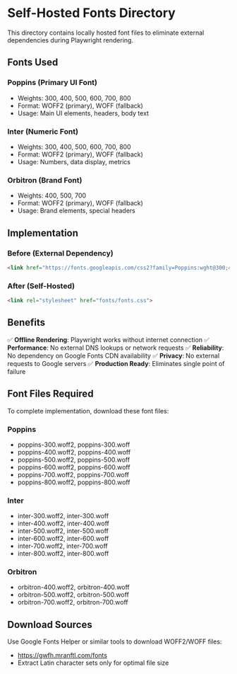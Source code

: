 # Self-Hosted Fonts Directory

This directory contains locally hosted font files to eliminate external dependencies during Playwright rendering.

## Fonts Used

### Poppins (Primary UI Font)
- Weights: 300, 400, 500, 600, 700, 800
- Format: WOFF2 (primary), WOFF (fallback)
- Usage: Main UI elements, headers, body text

### Inter (Numeric Font)
- Weights: 300, 400, 500, 600, 700, 800
- Format: WOFF2 (primary), WOFF (fallback)
- Usage: Numbers, data display, metrics

### Orbitron (Brand Font)
- Weights: 400, 500, 700
- Format: WOFF2 (primary), WOFF (fallback)
- Usage: Brand elements, special headers

## Implementation

### Before (External Dependency)
```html
<link href="https://fonts.googleapis.com/css2?family=Poppins:wght@300;400;500;600;700;800&family=Orbitron:wght@400;500;700&family=Inter:wght@300;400;500;600;700;800&display=swap" rel="stylesheet">
```

### After (Self-Hosted)
```html
<link rel="stylesheet" href="fonts/fonts.css">
```

## Benefits

✅ **Offline Rendering**: Playwright works without internet connection
✅ **Performance**: No external DNS lookups or network requests
✅ **Reliability**: No dependency on Google Fonts CDN availability
✅ **Privacy**: No external requests to Google servers
✅ **Production Ready**: Eliminates single point of failure

## Font Files Required

To complete implementation, download these font files:

### Poppins
- poppins-300.woff2, poppins-300.woff
- poppins-400.woff2, poppins-400.woff
- poppins-500.woff2, poppins-500.woff
- poppins-600.woff2, poppins-600.woff
- poppins-700.woff2, poppins-700.woff
- poppins-800.woff2, poppins-800.woff

### Inter
- inter-300.woff2, inter-300.woff
- inter-400.woff2, inter-400.woff
- inter-500.woff2, inter-500.woff
- inter-600.woff2, inter-600.woff
- inter-700.woff2, inter-700.woff
- inter-800.woff2, inter-800.woff

### Orbitron
- orbitron-400.woff2, orbitron-400.woff
- orbitron-500.woff2, orbitron-500.woff
- orbitron-700.woff2, orbitron-700.woff

## Download Sources

Use Google Fonts Helper or similar tools to download WOFF2/WOFF files:
- https://gwfh.mranftl.com/fonts
- Extract Latin character sets only for optimal file size